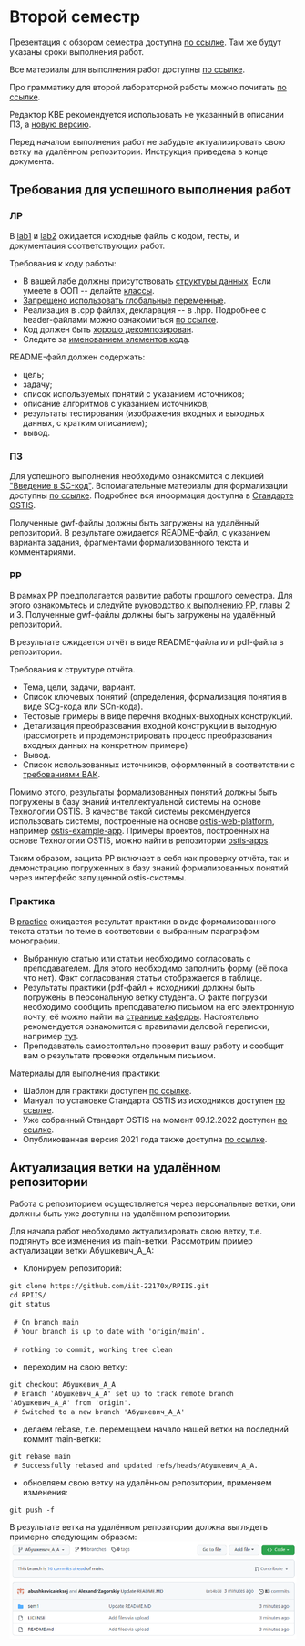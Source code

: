 # Второй семестр

Презентация с обзором семестра доступна [по ссылке](https://docs.google.com/presentation/d/1Pe7_sMhdOYMRU1PgU8F-CNSgpaiJfcJn5fQOXTUrBxk/edit?usp=sharing). Там же будут указаны сроки выполнения работ.

Все материалы для выполнения работ доступны [по ссылке](https://drive.google.com/drive/folders/1Lte76B6TTWHNOtO7m_WsU7xJ1StBmp2F?usp=sharing).

Про грамматику для второй лабораторной работы можно почитать [по ссылке](https://ru.wikipedia.org/wiki/%D0%A4%D0%BE%D1%80%D0%BC%D0%B0_%D0%91%D1%8D%D0%BA%D1%83%D1%81%D0%B0_%E2%80%94_%D0%9D%D0%B0%D1%83%D1%80%D0%B0).

Редактор KBE рекомендуется использовать не указанный в описании ПЗ, а [новую версию](https://github.com/ostis-dev/kbe/releases/tag/v0.4.0).

Перед началом выполнения работ не забудьте актуализировать свою ветку на удалённом репозитории. Инструкция приведена в конце документа.

## Требования для успешного выполнения работ

### ЛР
В [lab1](./lab1/) и [lab2](./lab2/) ожидается исходные файлы с кодом, тесты, и документация соответствующих работ. 

Требования к коду работы:
- В вашей лабе должны присутствовать [структуры данных](https://www.w3schools.com/cpp/cpp_structs.asp). Если умеете в ООП -- делайте [классы](https://www.w3schools.com/cpp/cpp_classes.asp). 
- [Запрещено использовать глобальные переменные](https://stackoverflow.com/questions/484635/are-global-variables-bad). 
- Реализация в .срр файлах, декларация -- в .hpp. Подробнее с header-файлами можно ознакомиться [по ссылке](https://learn.microsoft.com/en-us/cpp/cpp/header-files-cpp?view=msvc-170). 
- Код должен быть [хорошо декомпозирован](https://www.learning.com/blog/decomposition-in-computational-thinking/). 
- Следите за [именованием элементов кода](https://www.geeksforgeeks.org/naming-convention-in-c/).

README-файл должен содержать:
- цель;
- задачу;
- список используемых понятий с указанием источников;
- описание алгоритмов с указанием источников;
- результаты тестирования (изображения входных и выходных данных, с кратким описанием);
- вывод.


### ПЗ
Для успешного выполнения необходимо ознакомится с лекцией ["Введение в SC-код"](https://youtu.be/kNulTEIEQyg). Вспомагательные материалы для формализации доступны [по ссылке]( https://drive.google.com/drive/folders/1YcFCikH9WaXeDmWPGPtRTk34FsCmLkVl?usp=sharing). Подробнее вся информация доступна в [Стандарте OSTIS](https://drive.google.com/file/d/1iOB-XHD1Fu6KBANWJZLJJ4nT7aZzOw-G/view?usp=share_link).

Полученные gwf-файлы должны быть загружены на удалённый репозиторий. В результате ожидается README-файл, с указанием варианта задания, фрагментами формализованного текста и комментариями. 


### РР
В рамках РР предполагается развитие работы прошлого семестра. Для этого ознакомьтесь и следуйте [руководство к выполнению РР](https://drive.google.com/drive/folders/1RSriLOZWpxyozHjUa1Kz3uZtIr0PixVh), главы 2 и 3.
Полученные gwf-файлы должны быть загружены на удалённый репозиторий.

В результате ожидается отчёт в виде README-файла или pdf-файла в репозитории.

Требования к структуре отчёта.
- Тема, цели, задачи, вариант.
- Список ключевых понятий (определения, формализация понятия в виде SCg-кода или SCn-кода). 
- Тестовые примеры в виде перечня входных-выходных конструкций.
- Детализация преобразования входной конструкции в выходную (рассмотреть и продемонстрировать процесс преобразования входных данных на конкретном примере)  
- Вывод.
- Список использованных источников, оформленный в соответствии с [требованиями ВАК](https://vak.gov.by/be/bibliographicDescription).

Помимо этого, результаты формализованных понятий должны быть погружены в базу знаний интеллектуальной системы на основе Технологии OSTIS. В качестве такой системы рекомендуется использовать системы, построенные на основе [ostis-web-platform](https://github.com/ostis-ai/ostis-web-platform), например [ostis-example-app](https://github.com/ostis-apps/ostis-example-app). Примеры проектов, построенных на основе Технологии OSTIS, можно найти в репозитории [ostis-apps](https://github.com/ostis-apps). 

Таким образом, защита РР включает в себя как проверку отчёта, так и демонстрацию погруженных в базу знаний формализованных понятий через интерфейс запущенной ostis-системы. 

### Практика
В [practice](./practice/) ожидается результат практики в виде формализованного текста статьи по теме в соответсвии с выбранным параграфом монографии. 

- Выбранную статью или статьи необходимо согласовать с преподавателем. Для этого необходимо заполнить форму (её пока что нет). Факт согласования статьи отображается в таблице.
- Результаты практики (pdf-файл + исходники) должны быть погружены в персональную ветку студента. О факте погрузки необходимо сообщить преподавателю письмом на его электронную почту, её можно найти на [странице кафедры](https://www.bsuir.by/ru/kaf-iit/sostav-kafedry). Настоятельно рекомендуется ознакомится с правилами деловой переписки, например [тут](https://www.unicraft.org/blog/8292/delovaya-perepiska/).
- Преподаватель самостоятельно проверит вашу работу и сообщит вам о результате проверки отдельным письмом.

Материалы для выполнения практики:
- Шаблон для практики доступен [по ссылке](https://www.overleaf.com/read/cjtjbmnbgqrh#6a9cb3). 
- Мануал по установке Стандарта OSTIS из исходников доступен [по ссылке](https://docs.google.com/document/d/167ZeRKsdFtGN3R4tvT6svBQLF9YFaPZvjNHZcSAyZ1U/edit?usp=sharing). 
- Уже собранный Стандарт OSTIS на момент 09.12.2022 доступен [по ссылке](https://drive.google.com/file/d/1iOB-XHD1Fu6KBANWJZLJJ4nT7aZzOw-G/view?usp=share_link). 
- Опубликованная версия 2021 года также доступна [по ссылке](https://libeldoc.bsuir.by/handle/123456789/45813).


## Актуализация ветки на удалённом репозитории

Работа с репозиторием осуществляется через персональные ветки, они должны быть уже доступны на удалённом репозитории. 

Для начала работ необходимо актуализировать свою ветку, т.е. подтянуть все изменения из main-ветки. Рассмотрим пример актуализации ветки Абушкевич_А_А:
- Клонируем репозиторий:
```
git clone https://github.com/iit-22170x/RPIIS.git
cd RPIIS/
git status

 # On branch main
 # Your branch is up to date with 'origin/main'.

 # nothing to commit, working tree clean
```
- переходим на свою ветку:
```
git checkout Абушкевич_А_А
 # Branch 'Абушкевич_А_А' set up to track remote branch 'Абушкевич_А_А' from 'origin'.
 # Switched to a new branch 'Абушкевич_А_А'
```
- делаем rebase, т.е. перемещаем начало нашей ветки на последний коммит main-ветки:
```
git rebase main
 # Successfully rebased and updated refs/heads/Абушкевич_А_А.
```
- обновляем свою ветку на удалённом репозитории, применяем изменения:
```
git push -f
```
В результате ветка на удалённом репозитории должна выглядеть примерно следующим образом: 
![результат актуализации ветки](img/rebase_result.png)
